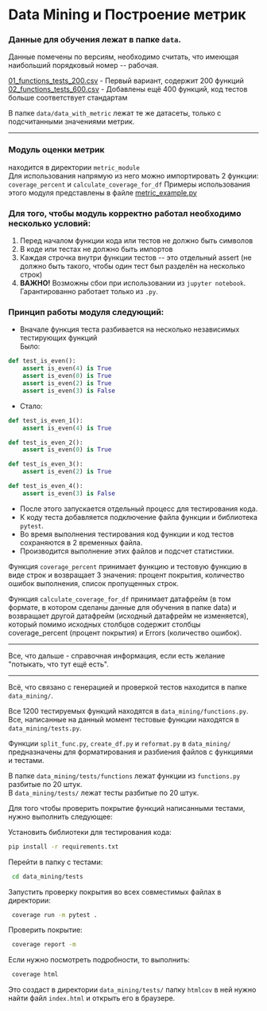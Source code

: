 # Data Mining и Построение метрик

### Данные для обучения лежат в папке `data`.  
Данные помечены по версиям, необходимо считать, что имеющая наибольший порядковый номер -- рабочая.  

[01_functions_tests_200.csv](data%2F01_functions_tests_200.csv) - Первый вариант, содержит 200 функций  
[02_functions_tests_600.csv](data%2F02_functions_tests_600.csv) - Добавлены ещё 400 функций, код тестов больше соответствует стандартам

В папке `data/data_with_metric` лежат те же датасеты, только с подсчитанными значениями метрик.  

---

### Модуль оценки метрик  
находится в директории `metric_module`  
Для использования напрямую из него можно импортировать 2 функции:  `coverage_percent` и `calculate_coverage_for_df`
Примеры использования этого модуля представлены в файле [metric_example.py](metric_example.py)  

### Для того, чтобы модуль корректно работал необходимо несколько условий:  
1. Перед началом функции кода или тестов не должно быть символов
2. В коде или тестах не должно быть импортов
3. Каждая строчка внутри функции тестов -- это отдельный assert (не должно быть такого, чтобы один тест был разделён на несколько строк)
4. **ВАЖНО!** Возможны сбои при использовании из `jupyter notebook`. Гарантированно работает только из `.py`.

### Принцип работы модуля следующий:

- Вначале функция теста разбивается на несколько независимых тестирующих функций  
Было:
```python
def test_is_even():
    assert is_even(4) is True
    assert is_even(0) is True
    assert is_even(2) is True
    assert is_even(3) is False
```
- Стало:  
```python
def test_is_even_1():
    assert is_even(4) is True

def test_is_even_2():
    assert is_even(0) is True

def test_is_even_3():
    assert is_even(2) is True

def test_is_even_4():
    assert is_even(3) is False
```
- После этого запускается отдельный процесс для тестирования кода.
- К коду теста добавляется подключение файла функции и библиотека `pytest`.
- Во время выполнения тестирования код функции и код тестов сохраняются в 2 временных файла.
- Производится выполнение этих файлов и подсчет статистики.

Функция `coverage_percent` принимает функцию и тестовую функцию в виде строк и возвращает 3 значения: процент покрытия, количество ошибок выполнения, список пропущенных строк.

Функция `calculate_coverage_for_df` принимает датафрейм (в том формате, в котором сделаны данные для обучения в папке data) и
возвращает другой датафрейм (исходный датафрейм не изменяется), который помимо исходных столбцов содержит столбцы coverage_percent (процент покрытия) и Errors
(количество ошибок).

---

Все, что дальше - справочная информация, если есть желание "потыкать, что тут ещё есть".  

---  

Всё, что связано с генерацией и проверкой тестов находится в папке `data_mining/`.  

Все 1200 тестируемых функций находятся в `data_mining/functions.py`.  
Все, написанные на данный момент тестовые функции находятся в `data_mining/tests.py`.

Функции `split_func.py`, `create_df.py` и `reformat.py` в `data_mining/` предназначены для форматирования и разбиения файлов с функциями и тестами.  

В папке `data_mining/tests/functions` лежат функции из `functions.py` разбитые по 20 штук.  
В `data_mining/tests/` лежат тесты разбитые по 20 штук.  

Для того чтобы проверить покрытие функций написанными тестами, нужно выполнить следующее:  
  
Установить библиотеки для тестирования кода:  
```bash
pip install -r requirements.txt
```
  
Перейти в папку с тестами:  
```bash
 cd data_mining/tests
  ```  

  
Запустить проверку покрытия во всех совместимых файлах в директории:  
```bash
 coverage run -m pytest .
  ```
  
Проверить покрытие:  
```bash
 coverage report -m
  ```
  
Если нужно посмотреть подробности, то выполнить:  
```bash
 coverage html
  ```
  
Это создаст в директории `data_mining/tests/` папку `htmlcov` в ней нужно найти файл `index.html` и открыть его в браузере.